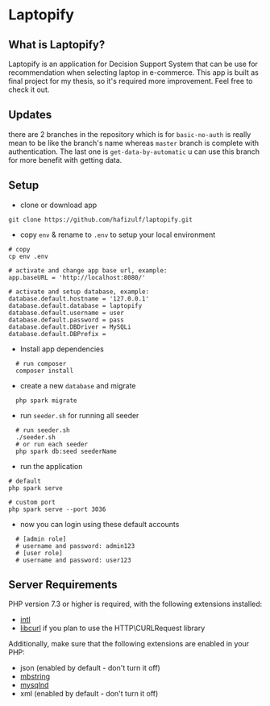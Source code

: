 # Laptopify

## What is Laptopify?

Laptopify is an application for Decision Support System that can be use for recommendation when selecting laptop in e-commerce. This app is built as final project for my thesis, so it's required more improvement. Feel free to check it out.

## Updates

there are 2 branches in the repository which is for `basic-no-auth` is really mean to be like the branch's name whereas `master` branch is complete with authentication. The last one is `get-data-by-automatic` u can use this branch for more benefit with getting data.

## Setup

- clone or download app

```
git clone https://github.com/hafizulf/laptopify.git
```

- copy `env` & rename to `.env` to setup your local environment

```
# copy
cp env .env

# activate and change app base url, example:
app.baseURL = 'http://localhost:8080/'

# activate and setup database, example:
database.default.hostname = '127.0.0.1'
database.default.database = laptopify
database.default.username = user
database.default.password = pass
database.default.DBDriver = MySQLi
database.default.DBPrefix =
```

- Install app dependencies

```
  # run composer
  composer install
```

- create a new `database` and migrate

```
  php spark migrate
```

- run `seeder.sh` for running all seeder

```
  # run seeder.sh
  ./seeder.sh
  # or run each seeder
  php spark db:seed seederName
```

- run the application

```
# default
php spark serve

# custom port
php spark serve --port 3036

```

- now you can login using these default accounts

```
  # [admin role]
  # username and password: admin123
  # [user role]
  # username and password: user123
```

## Server Requirements

PHP version 7.3 or higher is required, with the following extensions installed:

- [intl](http://php.net/manual/en/intl.requirements.php)
- [libcurl](http://php.net/manual/en/curl.requirements.php) if you plan to use the HTTP\CURLRequest library

Additionally, make sure that the following extensions are enabled in your PHP:

- json (enabled by default - don't turn it off)
- [mbstring](http://php.net/manual/en/mbstring.installation.php)
- [mysqlnd](http://php.net/manual/en/mysqlnd.install.php)
- xml (enabled by default - don't turn it off)
